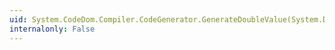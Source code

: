 ```yaml
---
uid: System.CodeDom.Compiler.CodeGenerator.GenerateDoubleValue(System.Double)
internalonly: False
---
```

